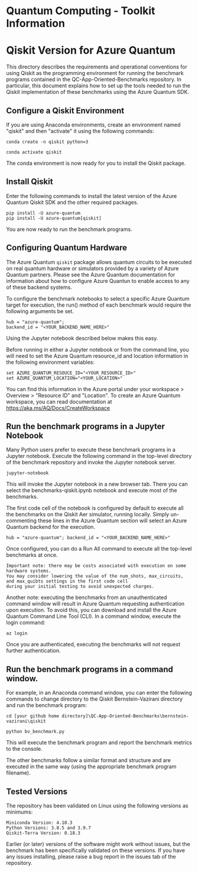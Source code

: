 # Quantum Computing - Toolkit Information

# Qiskit Version for Azure Quantum

This directory describes the requirements and operational conventions for using Qiskit as the programming environment for running the benchmark programs contained in the QC-App-Oriented-Benchmarks repository.
In particular, this document explains how to set up the tools needed to run the Qiskit implementation of these benchmarks using the Azure Quantum SDK.

## Configure a Qiskit Environment
If you are using Anaconda environments, create an environment named "qiskit" and then "activate" it using the following commands:

    conda create -n qiskit python=3

    conda activate qiskit

The conda environment is now ready for you to install the Qiskit package.

## Install Qiskit

Enter the following commands to install the latest version of the Azure Quantum Qiskit SDK and the other required packages.

    pip install -U azure-quantum
    pip install -U azure-quantum[qiskit]

You are now ready to run the benchmark programs.

## Configuring Quantum Hardware

The Azure Quantum `qiskit` package allows quantum circuits to be executed on real quantum hardware or simulators provided by a variety of Azure Quantum partners.
Please see the Azure Quantum documentation for information about how to configure Azure Quantun to enable access to any of these backend systems.

To configure the benchmark notebooks to select a specific Azure Quantum target for execution, the run() method of each benchmark would require the following arguments be set. 

    hub = "azure-quantum";
    backend_id = "<YOUR_BACKEND_NAME_HERE>"

Using the Jupyter notebook described below makes this easy.

Before running in either a Jupyter notebook or from the command line, you will need to set the Azure Quantum resource_id and location information in the following environment variables:
 
    set AZURE_QUANTUM_RESOUCE_ID="<YOUR_RESOURCE_ID>"
    set AZURE_QUANTUM_LOCATION="<YOUR_LOCATION>"

You can find this information in the Azure portal under your workspace > Overview > "Resource ID" and "Location". To create an Azure Quantum workspace, you can read documentation at https://aka.ms/AQ/Docs/CreateWorkspace

## Run the benchmark programs in a Jupyter Notebook

Many Python users prefer to execute these benchmark programs in a Jupyter notebook.
Execute the following command in the top-level directory of the benchmark repository and invoke the Jupyter notebook server.

    jupyter-notebook
    
This will invoke the Jupyter notebook in a new browser tab. There you can select the benchmarks-qiskit.ipynb notebook and execute most of the benchmarks.

The first code cell of the notebook is configured by default to execute all the benchmarks on the Qiskit Aer simulator, running locally. Simply un-commenting these lines in the Azure Quantum section will select an Azure Quantum backend for the execution.

    hub = "azure-quantum"; backend_id = "<YOUR_BACKEND_NAME_HERE>"
    
Once configured, you can do a Run All command to execute all the top-level benchmarks at once.

    Important note: there may be costs associated with execution on some hardware systems.
    You may consider lowering the value of the num_shots, max_circuits, and max_quibts settings in the first code cell
    during your initial testing to avoid unexpected charges.

Another note: executing the benchmarks from an unauthenticated command window will result in Azure Quantum requesting authentication upon execution. To avoid this, you can download and install the Azure Quantum Command Line Tool (CLI). In a command window, execute the login command:

    az login

Once you are authenticated, executing the benchmarks will not request further authentication.

## Run the benchmark programs in a command window.

For example, in an Anaconda command window, you can enter the following commands to change directory to the Qiskit Bernstein-Vazirani directory and run the benchmark program:

    cd [your github home directory]\QC-App-Oriented-Benchmarks\bernstein-vazirani\qiskit
  
    python bv_benchmark.py
    
This will execute the benchmark program and report the benchmark metrics to the console.

The other benchmarks follow a similar format and structure and are executed in the same way (using the appropriate benchmark program filename).

## Tested Versions

The repository has been validated on Linux using the following versions as minimums:

    Miniconda Version: 4.10.3
    Python Versions: 3.8.5 and 3.9.7
    Qiskit-Terra Version: 0.18.3

Earlier (or later) versions of the software might work without issues, but the benchmark has been specifically validated on these versions. If you have any issues installing, please raise a bug report in the issues tab of the repository.
